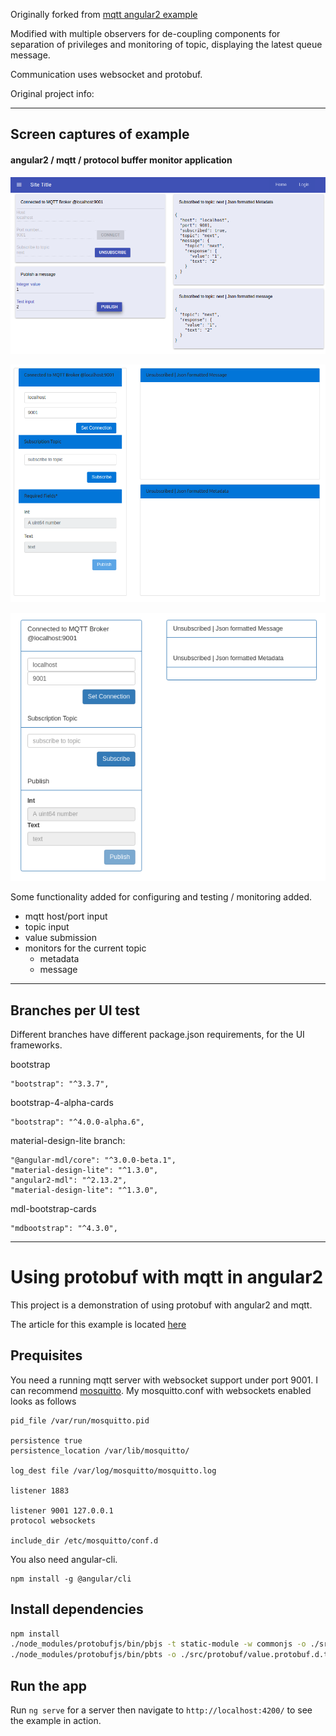 Originally forked from
[mqtt angular2 example](https://github.com/sclausen/angular2-protobuf-mqtt-example)

Modified with multiple observers for de-coupling components for
separation of privileges and monitoring of topic, displaying the
latest queue message.

Communication uses websocket and protobuf.

Original project info:

---
## Screen captures of example 

#### angular2 / mqtt / protocol buffer monitor application

![UI|Material Card](images/material-design-lite-screenshot.png "branch: material-design-lite")

![UI|Bootstrap Cards](images/screenshot.png "branch: cards-with-services" )

![UI|Bootstrap 3 Panel](images/panel-screenshot.png "branch: bootstrap-panels" )

Some functionality added for configuring and testing / monitoring
added.

- mqtt host/port input
- topic input
- value submission
- monitors for the current topic
  - metadata 
  - message 

---
## Branches per UI test 

Different branches have different package.json requirements, for the UI frameworks.

bootstrap 

    "bootstrap": "^3.3.7",

bootstrap-4-alpha-cards

    "bootstrap": "^4.0.0-alpha.6",

material-design-lite branch:

    "@angular-mdl/core": "^3.0.0-beta.1",
    "material-design-lite": "^1.3.0",
    "angular2-mdl": "^2.13.2",
    "material-design-lite": "^1.3.0",

mdl-bootstrap-cards

    "mdbootstrap": "^4.3.0",

---

# Using protobuf with mqtt in angular2
This project is a demonstration of using protobuf with angular2 and mqtt.

The article for this example is located [here](http://blog.sebastian-clausen.de/2017-02-20-reduce-message-payload-in-an-iot-setup/)

## Prequisites
You need a running mqtt server with websocket support under port 9001.
I can recommend [mosquitto](https://mosquitto.org/).
My mosquitto.conf with websockets enabled looks as follows
```
pid_file /var/run/mosquitto.pid

persistence true
persistence_location /var/lib/mosquitto/

log_dest file /var/log/mosquitto/mosquitto.log

listener 1883

listener 9001 127.0.0.1
protocol websockets

include_dir /etc/mosquitto/conf.d
```
You also need angular-cli.
```
npm install -g @angular/cli
```
## Install dependencies
``` sh
npm install
./node_modules/protobufjs/bin/pbjs -t static-module -w commonjs -o ./src/protobuf/value.protobuf.js ./value.proto
./node_modules/protobufjs/bin/pbts -o ./src/protobuf/value.protobuf.d.ts ./src/protobuf/value.protobuf.js
```

## Run the app
Run `ng serve` for a server then navigate to `http://localhost:4200/` to see the example in action.


